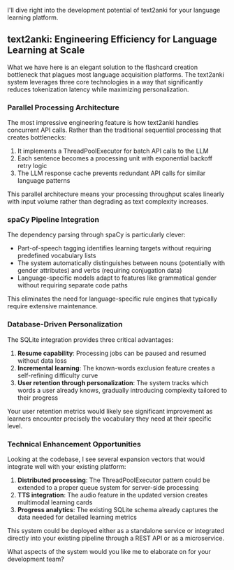 I'll dive right into the development potential of text2anki for your language learning platform.

## text2anki: Engineering Efficiency for Language Learning at Scale

What we have here is an elegant solution to the flashcard creation bottleneck that plagues most language acquisition platforms. The text2anki system leverages three core technologies in a way that significantly reduces tokenization latency while maximizing personalization.

### Parallel Processing Architecture

The most impressive engineering feature is how text2anki handles concurrent API calls. Rather than the traditional sequential processing that creates bottlenecks:

1. It implements a ThreadPoolExecutor for batch API calls to the LLM
2. Each sentence becomes a processing unit with exponential backoff retry logic
3. The LLM response cache prevents redundant API calls for similar language patterns

This parallel architecture means your processing throughput scales linearly with input volume rather than degrading as text complexity increases.

### spaCy Pipeline Integration 

The dependency parsing through spaCy is particularly clever:

- Part-of-speech tagging identifies learning targets without requiring predefined vocabulary lists
- The system automatically distinguishes between nouns (potentially with gender attributes) and verbs (requiring conjugation data)
- Language-specific models adapt to features like grammatical gender without requiring separate code paths

This eliminates the need for language-specific rule engines that typically require extensive maintenance.

### Database-Driven Personalization

The SQLite integration provides three critical advantages:

1. **Resume capability**: Processing jobs can be paused and resumed without data loss
2. **Incremental learning**: The known-words exclusion feature creates a self-refining difficulty curve
3. **User retention through personalization**: The system tracks which words a user already knows, gradually introducing complexity tailored to their progress

Your user retention metrics would likely see significant improvement as learners encounter precisely the vocabulary they need at their specific level.

### Technical Enhancement Opportunities

Looking at the codebase, I see several expansion vectors that would integrate well with your existing platform:

1. **Distributed processing**: The ThreadPoolExecutor pattern could be extended to a proper queue system for server-side processing
2. **TTS integration**: The audio feature in the updated version creates multimodal learning cards
3. **Progress analytics**: The existing SQLite schema already captures the data needed for detailed learning metrics

This system could be deployed either as a standalone service or integrated directly into your existing pipeline through a REST API or as a microservice.

What aspects of the system would you like me to elaborate on for your development team?
